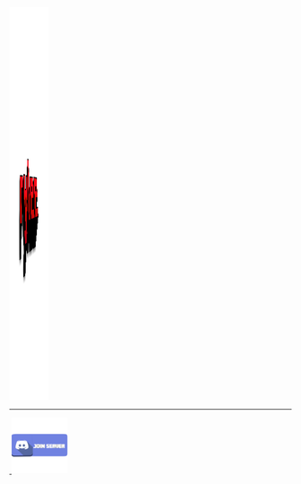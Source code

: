 <img src="https://raw.githubusercontent.com/Ryleediscord/discordinvite/master/20170805_170314.png" alt="logo" style="width:70px;height:700px;">
<HR>

<body background="https://raw.githubusercontent.com/Ryleediscord/discordinvite/master/download%20(1).jpg">
<a href="https://discord.gg/mS23Qkm" download="discordinvite">
  <img border="0" src="https://raw.githubusercontent.com/wolfiesblog/Home/master/PicsArt_08-03-10.27.52.png" alt="discordinvitelink" width="100" height="100">
